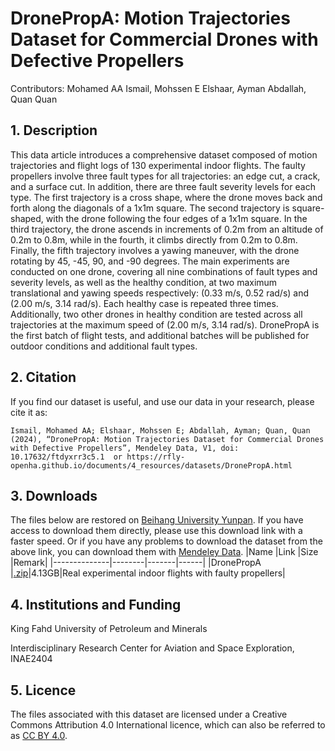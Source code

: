# DronePropA: Motion Trajectories Dataset for Commercial Drones with Defective Propellers

Contributors:
Mohamed AA Ismail, Mohssen E Elshaar, Ayman Abdallah, Quan Quan

## 1. Description

This data article introduces a comprehensive dataset composed of motion trajectories and flight logs of 130 experimental indoor flights. The faulty propellers involve three fault types for all trajectories: an edge cut, a crack, and a surface cut. In addition, there are three fault severity levels for each type. The first trajectory is a cross shape, where the drone moves back and forth along the diagonals of a 1x1m square. The second trajectory is square-shaped, with the drone following the four edges of a 1x1m square. In the third trajectory, the drone ascends in increments of 0.2m from an altitude of 0.2m to 0.8m, while in the fourth, it climbs directly from 0.2m to 0.8m. Finally, the fifth trajectory involves a yawing maneuver, with the drone rotating by 45, -45, 90, and -90 degrees. The main experiments are conducted on one drone, covering all nine combinations of fault types and severity levels, as well as the healthy condition, at two maximum translational and yawing speeds respectively: (0.33 m/s, 0.52 rad/s) and (2.00 m/s, 3.14 rad/s). Each healthy case is repeated three times. Additionally, two other drones in healthy condition are tested across all trajectories at the maximum speed of (2.00 m/s, 3.14 rad/s). DronePropA is the first batch of flight tests, and additional batches will be published for outdoor conditions and additional fault types.

## 2. Citation
If you find our dataset is useful, and use our data in your research, please cite it as:
```
Ismail, Mohamed AA; Elshaar, Mohssen E; Abdallah, Ayman; Quan, Quan (2024), “DronePropA: Motion Trajectories Dataset for Commercial Drones with Defective Propellers”, Mendeley Data, V1, doi: 10.17632/ftdyxrr3c5.1  or https://rfly-openha.github.io/documents/4_resources/datasets/DronePropA.html
```

## 3. Downloads
The files below are restored on [Beihang University Yunpan](https://bhpan.buaa.edu.cn/link/AADDCA6B333A064905A3C49ACD465AC5AC). If you have access to download them directly, please use this download link with a faster speed. Or if you have any problems to download the dataset from the above link, you can download them with [Mendeley Data](https://data.mendeley.com/datasets/ftdyxrr3c5/1).
|Name          |Link    |Size   |Remark|
|--------------|--------|-------|------|
|DronePropA    |[.zip](https://bhpan.buaa.edu.cn/link/AA5657EF2A1DE84AA89F2A3239DEA6A02B)|4.13GB|Real experimental indoor flights with faulty propellers|

## 4. Institutions and Funding
King Fahd University of Petroleum and Minerals

Interdisciplinary Research Center for Aviation and Space Exploration, INAE2404

## 5. Licence
The files associated with this dataset are licensed under a Creative Commons Attribution 4.0 International licence, which can also be referred to as [CC BY 4.0](https://creativecommons.org/licenses/by/4.0/).